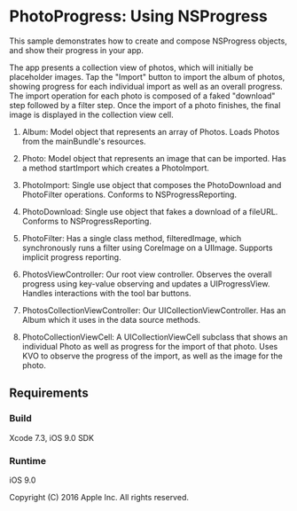 # PhotoProgress: Using NSProgress

This sample demonstrates how to create and compose NSProgress objects, and show their progress in your app.

The app presents a collection view of photos, which will initially be placeholder images. Tap the "Import" button to import the album of photos, showing progress for each individual import as well as an overall progress. The import operation for each photo is composed of a faked "download" step followed by a filter step. Once the import of a photo finishes, the final image is displayed in the collection view cell.

1) Album: Model object that represents an array of Photos. Loads Photos from the mainBundle's resources.

2) Photo: Model object that represents an image that can be imported. Has a method startImport which creates a PhotoImport.

3) PhotoImport: Single use object that composes the PhotoDownload and PhotoFilter operations. Conforms to NSProgressReporting.

4) PhotoDownload: Single use object that fakes a download of a fileURL. Conforms to NSProgressReporting.

5) PhotoFilter: Has a single class method, filteredImage, which synchronously runs a filter using CoreImage on a UIImage. Supports implicit progress reporting.

6) PhotosViewController: Our root view controller. Observes the overall progress using key-value observing and updates a UIProgressView. Handles interactions with the tool bar buttons.

7) PhotosCollectionViewController: Our UICollectionViewController. Has an Album which it uses in the data source methods.

8) PhotoCollectionViewCell: A UICollectionViewCell subclass that shows an individual Photo as well as progress for the import of that photo. Uses KVO to observe the progress of the import, as well as the image for the photo.

## Requirements

### Build

Xcode 7.3, iOS 9.0 SDK

### Runtime

iOS 9.0

Copyright (C) 2016 Apple Inc. All rights reserved.
